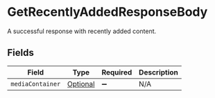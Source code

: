 # GetRecentlyAddedResponseBody

A successful response with recently added content.


## Fields

| Field                                                                                                 | Type                                                                                                  | Required                                                                                              | Description                                                                                           |
| ----------------------------------------------------------------------------------------------------- | ----------------------------------------------------------------------------------------------------- | ----------------------------------------------------------------------------------------------------- | ----------------------------------------------------------------------------------------------------- |
| `mediaContainer`                                                                                      | [Optional<GetRecentlyAddedMediaContainer>](../../models/operations/GetRecentlyAddedMediaContainer.md) | :heavy_minus_sign:                                                                                    | N/A                                                                                                   |